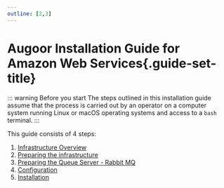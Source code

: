 ```yaml
---
outline: [2,3]
---
```


# Augoor Installation Guide for Amazon Web Services{.guide-set-title}

::: warning Before you start
The steps outlined in this installation guide assume that the process is carried out by an operator on a computer system running Linux or macOS operating systems and access to a `bash` terminal.
:::

This guide consists of 4 steps:

1. [Infrastructure Overview](./infrastructure_overview)
2. [Preparing the infrastructure](./preparing_infrastructure)
3. [Preparing the Queue Server - Rabbit MQ](./preparing_queue_server)
4. [Configuration](./configuration)
5. [Installation](./installation)
